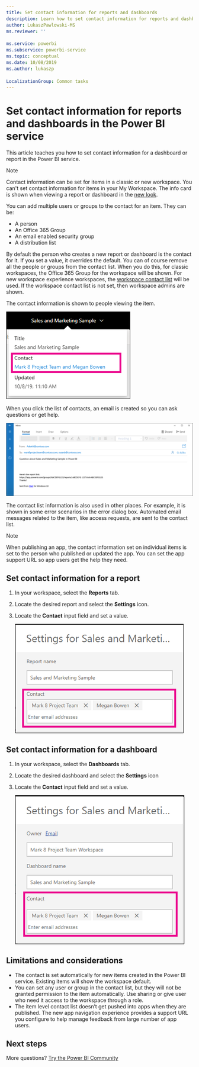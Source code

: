```yaml
---
title: Set contact information for reports and dashboards
description: Learn how to set contact information for reports and dashboards.
author: LukaszPawlowski-MS
ms.reviewer: ''

ms.service: powerbi
ms.subservice: powerbi-service
ms.topic: conceptual
ms.date: 10/08/2019
ms.author: lukaszp

LocalizationGroup: Common tasks
---
```

# Set contact information for reports and dashboards in the Power BI service
This article teaches you how to set contact information for a dashboard or report in the Power BI service.

> [!NOTE]
> Contact information can be set for items in a classic or new workspace. You can't set contact information for items in your My Workspace. The info card is shown when viewing a report or dashboard in the [new look](service-new-look.md).

You can add multiple users or groups to the contact for an item. They can be:
* A person
* An Office 365 Group
* An email enabled security group
* A distribution list

By default the person who creates a new report or dashboard is the contact for it. If you set a value, it overrides the default. You can of course remove all the people or groups from the contact list. When you do this, for classic workspaces, the Office 365 Group for the workspace will be shown. For new workspace experience workspaces, the [workspace contact list](service-create-the-new-workspaces.md#workspace-contact-list) will be used. If the workspace contact list is not set, then workspace admins are shown.

The contact information is shown to people viewing the item. 

 ![service report contact](media/service-item-contact/service-report-contact.png)

When you click the list of contacts, an email is created so you can ask questions or get help. 

 ![service contact email](media/service-item-contact/service-contact-email.png)
 
The contact list information is also used in other places. For example, it is shown in some error scenarios in the error dialog box. Automated email messages related to the item, like access requests, are sent to the contact list. 

> [!NOTE]
> When publishing an app, the contact information set on individual items is set to the person who published or updated the app. You can set the app support URL so app users get the help they need.

## Set contact information for a report
1. In your workspace, select the **Reports** tab.
2. Locate the desired report and select the **Settings** icon.
3. Locate the **Contact** input field and set a value.

     ![service report contact setting](media/service-item-contact/service-report-contact-setting.png)

## Set contact information for a dashboard
1. In your workspace, select the **Dashboards** tab.
2. Locate the desired dashboard and select the **Settings** icon
3. Locate the **Contact** input field and set a value.

     ![service dashboard contact setting](media/service-item-contact/service-dashboard-contact-setting.png)

## Limitations and considerations
* The contact is set automatically for new items created in the Power BI service. Existing items will show the workspace default.
* You can set any user or group in the contact list, but they will not be granted permission to the item automatically. Use sharing or give user who need it access to the workspace through a role. 
* The item level contact list doesn’t get pushed into apps when they are published. The new app navigation experience provides a support URL you configure to help manage feedback from large number of app users.


## Next steps

More questions? [Try the Power BI Community](https://community.powerbi.com/)
